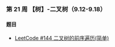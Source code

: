 ### 第 21 周 【树】-二叉树（9.12-9.18）

#### 题目

- [LeetCode #144 二叉树的前序遍历(简单)](https://leetcode.cn/problems/binary-tree-preorder-traversal/)

